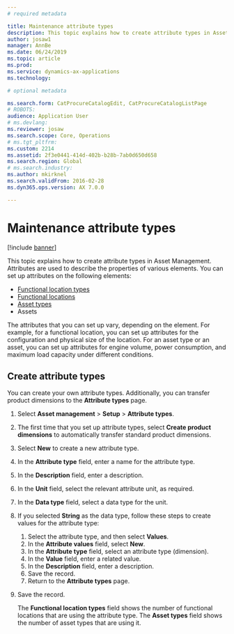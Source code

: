```yaml
---
# required metadata

title: Maintenance attribute types
description: This topic explains how to create attribute types in Asset Management. 
author: josaw1
manager: AnnBe
ms.date: 06/24/2019
ms.topic: article
ms.prod: 
ms.service: dynamics-ax-applications
ms.technology: 

# optional metadata

ms.search.form: CatProcureCatalogEdit, CatProcureCatalogListPage
# ROBOTS: 
audience: Application User
# ms.devlang: 
ms.reviewer: josaw
ms.search.scope: Core, Operations
# ms.tgt_pltfrm: 
ms.custom: 2214
ms.assetid: 2f3e0441-414d-402b-b28b-7ab0d650d658
ms.search.region: Global
# ms.search.industry: 
ms.author: mkirknel
ms.search.validFrom: 2016-02-28
ms.dyn365.ops.version: AX 7.0.0

---
```


# Maintenance attribute types

[!include [banner](../../includes/banner.md)]

 

This topic explains how to create attribute types in Asset Management. Attributes are used to describe the properties of various elements. You can set up attributes on the following elements:

- [Functional location types](../setup-for-functional-locations/functional-location-types.md)
- [Functional locations](../functional-locations/create-functional-locations.md)
- [Asset types](../setup-for-objects/object-types.md)
- Assets

The attributes that you can set up vary, depending on the element. For example, for a functional location, you can set up attributes for the configuration and physical size of the location. For an asset type or an asset, you can set up attributes for engine volume, power consumption, and maximum load capacity under different conditions.

## Create attribute types

You can create your own attribute types. Additionally, you can transfer product dimensions to the **Attribute types** page.

1. Select **Asset management** \> **Setup** \> **Attribute types**.
2. The first time that you set up attribute types, select **Create product dimensions** to automatically transfer standard product dimensions.
3. Select **New** to create a new attribute type.
4. In the **Attribute type** field, enter a name for the attribute type.
5. In the **Description** field, enter a description.
6. In the **Unit** field, select the relevant attribute unit, as required.
7. In the **Data type** field, select a data type for the unit.
8. If you selected **String** as the data type, follow these steps to create values for the attribute type:

    1. Select the attribute type, and then select **Values**.
    2. In the **Attribute values** field, select **New**.
    3. In the **Attribute type** field, select an attribute type (dimension).
    4. In the **Value** field, enter a related value.
    5. In the **Description** field, enter a description.
    6. Save the record.
    7. Return to the **Attribute types** page.

9. Save the record.

    The **Functional location types** field shows the number of functional locations that are using the attribute type. The **Asset types** field shows the number of asset types that are using it.
